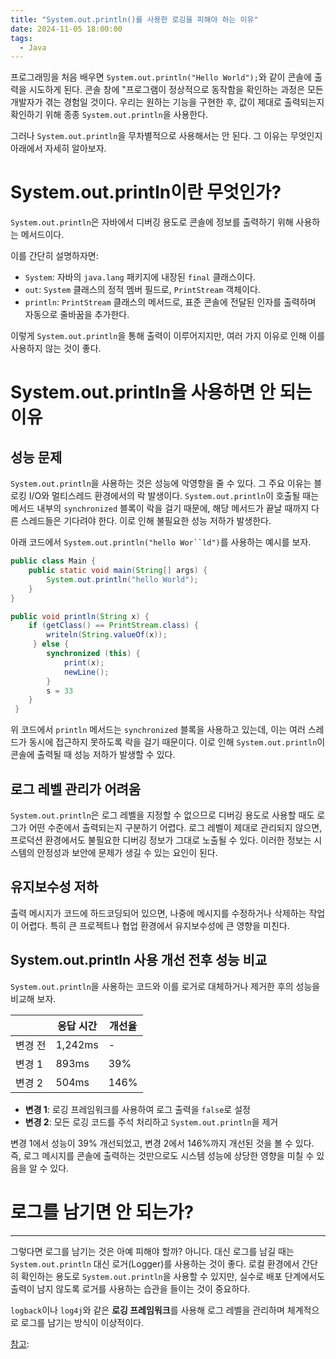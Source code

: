 ```yaml
---
title: "System.out.println()를 사용한 로깅을 피해야 하는 이유"
date: 2024-11-05 18:00:00
tags: 
  - Java
---
```


프로그래밍을 처음 배우면 `System.out.println("Hello World");`와 같이 콘솔에 출력을 시도하게 된다.
콘솔 창에 "프로그램이 정상적으로 동작함을 확인하는 과정은 모든 개발자가 겪는 경험일 것이다.
우리는 원하는 기능을 구현한 후, 값이 제대로 출력되는지 확인하기 위해 종종 `System.out.println`을 사용한다.

그러나 `System.out.println`을 무차별적으로 사용해서는 안 된다. 그 이유는 무엇인지 아래에서 자세히 알아보자.

# System.out.println이란 무엇인가?

`System.out.println`은 자바에서 디버깅 용도로 콘솔에 정보를 출력하기 위해 사용하는 메서드이다.

이를 간단히 설명하자면:
- `System`: 자바의 `java.lang` 패키지에 내장된 `final` 클래스이다.
- `out`: `System` 클래스의 정적 멤버 필드로, `PrintStream` 객체이다.
- `println`: `PrintStream` 클래스의 메서드로, 표준 콘솔에 전달된 인자를 출력하며 자동으로 줄바꿈을 추가한다.

이렇게 `System.out.println`을 통해 출력이 이루어지지만, 여러 가지 이유로 인해 이를 사용하지 않는 것이 좋다.

# System.out.println을 사용하면 안 되는 이유

## 성능 문제

`System.out.println`을 사용하는 것은 성능에 악영향을 줄 수 있다.
그 주요 이유는 블로킹 I/O와 멀티스레드 환경에서의 락 발생이다.
`System.out.println`이 호출될 때는 메서드 내부의 `synchronized` 블록이 락을 걸기 때문에, 해당 메서드가 끝날 때까지 다른 스레드들은 기다려야 한다.
이로 인해 불필요한 성능 저하가 발생한다.

아래 코드에서 `System.out.println("hello Wor``ld")`를 사용하는 예시를 보자.

```java
public class Main {
    public static void main(String[] args) {
        System.out.println("hello World");
    }
}

public void println(String x) { 
    if (getClass() == PrintStream.class) {
        writeln(String.valueOf(x));
     } else {
        synchronized (this) {
            print(x);
            newLine();
        }
        s = 33
    }
 }

```

위 코드에서 `println` 메서드는 `synchronized` 블록을 사용하고 있는데, 이는 여러 스레드가 동시에 접근하지 못하도록 락을 걸기 때문이다.
이로 인해 `System.out.println`이 콘솔에 출력될 때 성능 저하가 발생할 수 있다.

## 로그 레벨 관리가 어려움

`System.out.println`은 로그 레벨을 지정할 수 없으므로 디버깅 용도로 사용할 때도 로그가 어떤 수준에서 출력되는지 구분하기 어렵다.
로그 레벨이 제대로 관리되지 않으면, 프로덕션 환경에서도 불필요한 디버깅 정보가 그대로 노출될 수 있다.
이러한 정보는 시스템의 안정성과 보안에 문제가 생길 수 있는 요인이 된다.

## 유지보수성 저하

출력 메시지가 코드에 하드코딩되어 있으면, 나중에 메시지를 수정하거나 삭제하는 작업이 어렵다.
특히 큰 프로젝트나 협업 환경에서 유지보수성에 큰 영향을 미친다.

## System.out.println 사용 개선 전후 성능 비교

`System.out.println`을 사용하는 코드와 이를 로거로 대체하거나 제거한 후의 성능을 비교해 보자.

|               | 응답 시간 | 개선율 |
|---------------|-----------|--------|
| 변경 전       | 1,242ms   | -      |
| 변경 1        | 893ms     | 39%    |
| 변경 2        | 504ms     | 146%   |

- **변경 1**: 로깅 프레임워크를 사용하여 로그 출력을 `false`로 설정
- **변경 2**: 모든 로깅 코드를 주석 처리하고 `System.out.println`을 제거

변경 1에서 성능이 39% 개선되었고, 변경 2에서 146%까지 개선된 것을 볼 수 있다.
즉, 로그 메시지를 콘솔에 출력하는 것만으로도 시스템 성능에 상당한 영향을 미칠 수 있음을 알 수 있다.

# 로그를 남기면 안 되는가?

<hr>

그렇다면 로그를 남기는 것은 아예 피해야 할까? 아니다.
대신 로그를 남길 때는 `System.out.println` 대신 로거(Logger)를 사용하는 것이 좋다.
로컬 환경에서 간단히 확인하는 용도로 `System.out.println`을 사용할 수 있지만, 실수로 배포 단계에서도 출력이 남지 않도록 로거를 사용하는 습관을 들이는 것이 중요하다.

`logback`이나 `log4j`와 같은 **로깅 프레임워크**를 사용해 로그 레벨을 관리하며 체계적으로 로그를 남기는 방식이 이상적이다.

[참고](https://systemdata.tistory.com/21): 